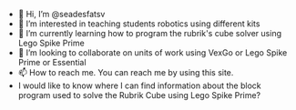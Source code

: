 - 👋 Hi, I’m @seadesfatsv
- 👀 I’m interested in teaching students robotics using different kits
- 🌱 I’m currently learning how to program the rubrik's cube solver using Lego Spike Prime
- 💞️ I’m looking to collaborate on units of work using VexGo or Lego Spike Prime or Essential
- 📫 How to reach me. You can reach me by using this site.
- I would like to know where I can find information about the block program used to solve the Rubrik Cube using Lego Spike Prime?

<!---
seadesfatsv/seadesfatsv is a ✨ special ✨ repository because its `README.md` (this file) appears on your GitHub profile.
You can click the Preview link to take a look at your changes.
--->
